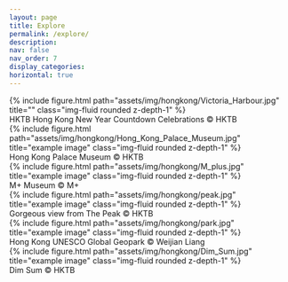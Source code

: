 ```yaml
---
layout: page
title: Explore
permalink: /explore/
description: 
nav: false
nav_order: 7
display_categories: 
horizontal: true
---
```


<div class="row">
    <div class="col-sm mt-3 mt-md-0">
        {% include figure.html path="assets/img/hongkong/Victoria_Harbour.jpg" title="" class="img-fluid rounded z-depth-1" %}
        <div class="caption">
            HKTB Hong Kong New Year Countdown Celebrations © HKTB
        </div>
    </div>
</div>

<div class="row">
    <div class="col-sm mt-3 mt-md-0">
        {% include figure.html path="assets/img/hongkong/Hong_Kong_Palace_Museum.jpg" title="example image" class="img-fluid rounded z-depth-1" %}
        <div class="caption">
            Hong Kong Palace Museum © HKTB
        </div>
</div>
<div>

<div class="row">
    <div class="col-sm mt-3 mt-md-0">
        {% include figure.html path="assets/img/hongkong/M_plus.jpg" title="example image" class="img-fluid rounded z-depth-1" %}
        <div class="caption">
            M+ Museum © M+
        </div>
    </div>
</div>

<div class="row">
    <div class="col-sm mt-3 mt-md-0">
        {% include figure.html path="assets/img/hongkong/peak.jpg" title="example image" class="img-fluid rounded z-depth-1" %}
        <div class="caption">
            Gorgeous view from The Peak © HKTB
        </div>
    </div>

</div>

<div class="row">
    <div class="col-sm-6 mt-4 mt-md-0">
        {% include figure.html path="assets/img/hongkong/park.jpg" title="example image" class="img-fluid rounded z-depth-1" %}
        <div class="caption">
            Hong Kong UNESCO Global Geopark © Weijian Liang
        </div>
    </div>
        <div class="col-sm-6 mt-3 mt-md-0">
        {% include figure.html path="assets/img/hongkong/Dim_Sum.jpg" title="example image" class="img-fluid rounded z-depth-1" %}
        <div class="caption">
            Dim Sum © HKTB
        </div>
    </div>
    </div>
